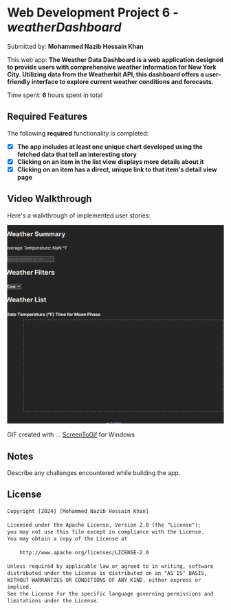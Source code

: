 # Web Development Project 6 - *weatherDashboard*

Submitted by: **Mohammed Nazib Hossain Khan**

This web app: **The Weather Data Dashboard is a web application designed to provide users with comprehensive weather information for New York City. Utilizing data from the Weatherbit API, this dashboard offers a user-friendly interface to explore current weather conditions and forecasts.**

Time spent: **6** hours spent in total

## Required Features

The following **required** functionality is completed:

- [X] **The app includes at least one unique chart developed using the fetched data that tell an interesting story**
- [X] **Clicking on an item in the list view displays more details about it**
- [X] **Clicking on an item has a direct, unique link to that item's detail view page**

## Video Walkthrough

Here's a walkthrough of implemented user stories:

<img src='src\assets\weatherApp.gif' title='Video Walkthrough' width='' alt='Video Walkthrough' />

GIF created with ...  [ScreenToGif](https://www.screentogif.com/) for Windows


## Notes

Describe any challenges encountered while building the app.

## License

    Copyright [2024] [Mohammed Nazib Hossain Khan]

    Licensed under the Apache License, Version 2.0 (the "License");
    you may not use this file except in compliance with the License.
    You may obtain a copy of the License at

        http://www.apache.org/licenses/LICENSE-2.0

    Unless required by applicable law or agreed to in writing, software
    distributed under the License is distributed on an "AS IS" BASIS,
    WITHOUT WARRANTIES OR CONDITIONS OF ANY KIND, either express or implied.
    See the License for the specific language governing permissions and
    limitations under the License.